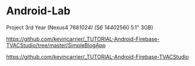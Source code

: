 # Android-Lab
Project 3rd Year (Nexus4 768*1024) (S6 1440*2560 5.1" 3GB)

https://github.com/kevincarrier/_TUTORIAL-Android-Firebase-TVACStudio/tree/master/SimpleBlogApp

https://github.com/kevincarrier/_TUTORIAL-Android-Firebase-TVACStudio
